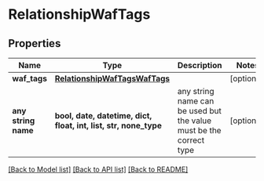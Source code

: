 # RelationshipWafTags


## Properties
Name | Type | Description | Notes
------------ | ------------- | ------------- | -------------
**waf_tags** | [**RelationshipWafTagsWafTags**](RelationshipWafTagsWafTags.md) |  | [optional] 
**any string name** | **bool, date, datetime, dict, float, int, list, str, none_type** | any string name can be used but the value must be the correct type | [optional]

[[Back to Model list]](../README.md#documentation-for-models) [[Back to API list]](../README.md#documentation-for-api-endpoints) [[Back to README]](../README.md)


